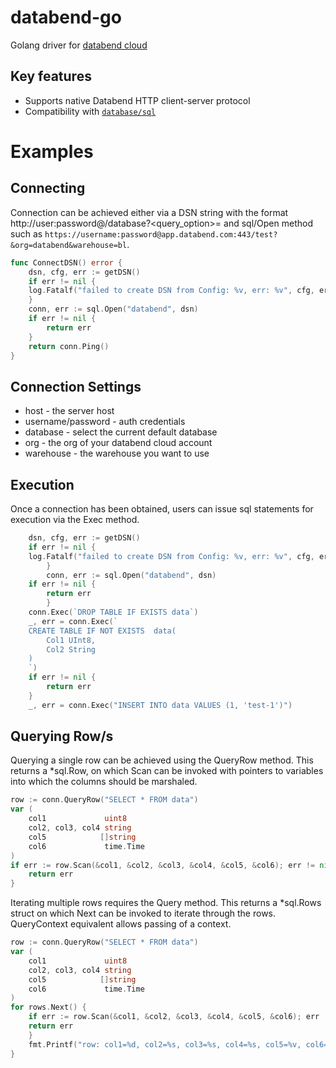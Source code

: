 # databend-go
Golang driver for [databend cloud](https://www.databend.com/)

## Key features

- Supports native Databend HTTP client-server protocol
- Compatibility with [`database/sql`](#std-databasesql-interface)

# Examples

## Connecting
Connection can be achieved either via a DSN string with the format http://user:password@<host>/database?<query_option>=<value> and sql/Open method such as `https://username:password@app.databend.com:443/test?&org=databend&warehouse=bl`.

```go
func ConnectDSN() error {
    dsn, cfg, err := getDSN()
    if err != nil {
    log.Fatalf("failed to create DSN from Config: %v, err: %v", cfg, err)
    }
    conn, err := sql.Open("databend", dsn)
    if err != nil {
        return err
    }
    return conn.Ping()
}
```

## Connection Settings
- host - the server host
- username/password - auth credentials
- database - select the current default database
- org - the org of your databend cloud account
- warehouse - the warehouse you want to use

## Execution
Once a connection has been obtained, users can issue sql statements for execution via the Exec method.

```go
    dsn, cfg, err := getDSN()
    if err != nil {
    log.Fatalf("failed to create DSN from Config: %v, err: %v", cfg, err)
        }
		conn, err := sql.Open("databend", dsn)
    if err != nil {
        return err
	    }
    conn.Exec(`DROP TABLE IF EXISTS data`)
    _, err = conn.Exec(`
    CREATE TABLE IF NOT EXISTS  data(
        Col1 UInt8,
        Col2 String
    ) 
    `)
    if err != nil {
        return err
    }
    _, err = conn.Exec("INSERT INTO data VALUES (1, 'test-1')")
```

## Querying Row/s
Querying a single row can be achieved using the QueryRow method. This returns a *sql.Row, on which Scan can be invoked with pointers to variables into which the columns should be marshaled. 

```go
row := conn.QueryRow("SELECT * FROM data")
var (
    col1             uint8
    col2, col3, col4 string
    col5            []string
    col6             time.Time
)
if err := row.Scan(&col1, &col2, &col3, &col4, &col5, &col6); err != nil {
    return err
}
```

Iterating multiple rows requires the Query method. This returns a *sql.Rows struct on which Next can be invoked to iterate through the rows. QueryContext equivalent allows passing of a context.

```go
row := conn.QueryRow("SELECT * FROM data")
var (
    col1             uint8
    col2, col3, col4 string
    col5            []string
    col6             time.Time
)
for rows.Next() {
    if err := row.Scan(&col1, &col2, &col3, &col4, &col5, &col6); err != nil {
    return err
    }
    fmt.Printf("row: col1=%d, col2=%s, col3=%s, col4=%s, col5=%v, col6=%v\n", col1, col2, col3, col4, col5, col6)
}
```
